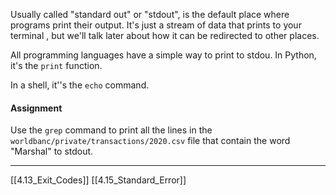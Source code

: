 Usually called "standard out" or "stdout", is the default place where programs print their output. 
It's just a stream of data that prints to your terminal , but we'll talk later about how it can be redirected to other places.

All programming languages have a simple way to print to stdou.
In Python, it's the ```print``` function.

In a shell, it''s the ```echo``` command. 

#### Assignment
Use the ```grep``` command to print all the lines in the ```worldbanc/private/transactions/2020.csv``` file that contain the word "Marshal" to stdout.

---
[[4.13_Exit_Codes]]
[[4.15_Standard_Error]]